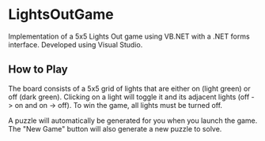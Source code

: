 # LightsOutGame
Implementation of a 5x5 Lights Out game using VB.NET with a .NET forms interface. Developed using Visual Studio.

## How to Play
The board consists of a 5x5 grid of lights that are either on (light green) or off (dark green). 
Clicking on a light will toggle it and its adjacent lights (off -> on and on -> off). 
To win the game, all lights must be turned off.

A puzzle will automatically be generated for you when you launch the game. The "New Game" button will also generate a new puzzle to solve.
